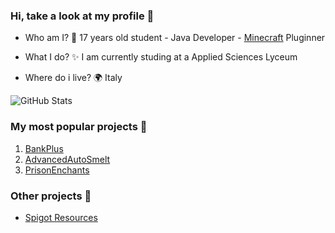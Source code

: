 ### Hi, take a look at my profile 👋

- Who am I? 🤔 
17 years old student - Java Developer - [Minecraft](https://www.minecraft.net/it-it) Pluginner

- What I do? ✨ 
I am currently studing at a Applied Sciences Lyceum

- Where do i live? 🌍 
Italy

![GitHub Stats](https://github-readme-stats.vercel.app/api?username=Pulsih&show_icons=true&count_private=true)

### My most popular projects 💎

1. [BankPlus](https://www.spigotmc.org/resources/%E2%9C%A8-bankplus-%E2%9C%A8.93130/)
2. [AdvancedAutoSmelt](https://www.spigotmc.org/resources/%E2%9C%A8-advancedautosmelt-%E2%9C%A8-autosmelt-autopickup-inventoryfull-alert-1-7-1-19-compatible.90587/)
3. [PrisonEnchants](https://www.spigotmc.org/resources/%E2%AD%90-prisonenchants-free-%E2%AD%90-custom-enchants-token-system-plugin-addons-and-more.95791/)

### Other projects 🌟

- [Spigot Resources](https://www.spigotmc.org/resources/authors/pulsi_.1061803/)
